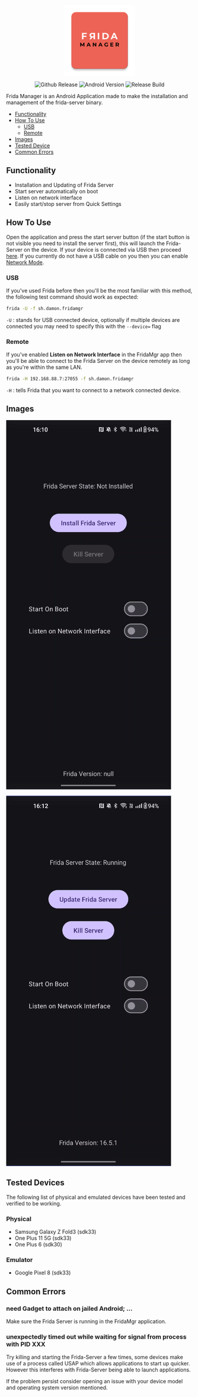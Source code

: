 <p align="center">
  <img align="center" src="app/src/main/res/mipmap-xxxhdpi/ic_launcher.webp" alt="Frida Mgr Logo"/>
</p>

<p align="center">
  <img alt="Github Release" src="https://img.shields.io/github/v/release/Yimura/FridaMgr">
  <img alt="Android Version" src="https://img.shields.io/badge/Android_Version-10%2B-blue?logo=android">
  <img alt="Release Build" src="https://github.com/Yimura/FridaMgr/actions/workflows/release.yml/badge.svg">
</p>

Frida Manager is an Android Application made to make the installation and management of the frida-server binary.

- [Functionality](#functionality)
- [How To Use](#how-to-use)
  - [USB](#usb)
  - [Remote](#remote)
- [Images](#images)
- [Tested Device](#tested-devices)
- [Common Errors](#common-errors)

## Functionality

- Installation and Updating of Frida Server
- Start server automatically on boot
- Listen on network interface
- Easily start/stop server from Quick Settings

## How To Use

Open the application and press the start server button (if the start button is not visible you need to install the server first), this will launch the Frida-Server on the device.
If your device is connected via USB then proceed [here](#usb). If you currently do not have a USB cable on you then you can enable [Network Mode](#remote).

### USB

If you've used Frida before then you'll be the most familiar with this method, the following test command should work as expected:
```bash
frida -U -f sh.damon.fridamgr
```
`-U` : stands for USB connected device, optionally if multiple devices are connected you may need to specify this with the `--device=` flag

### Remote

If you've enabled **Listen on Network Interface** in the FridaMgr app then you'll be able to connect to the Frida Server on the device remotely as long as you're within the same LAN.
```bash
frida -H 192.168.88.7:27055 -f sh.damon.fridamgr
```
`-H` : tells Frida that you want to connect to a network connected device.

## Images

![Frida Mgr Installation Screen](docs/imgs/install_screen.png)

![Frida Mgr Post-Installation Screen](docs/imgs/post_install_screen.png)

## Tested Devices

The following list of physical and emulated devices have been tested and verified to be working.

### Physical
- Samsung Galaxy Z Fold3 (sdk33)
- One Plus 11 5G (sdk33)
- One Plus 6 (sdk30)

### Emulator
- Google Pixel 8 (sdk33)

## Common Errors

### need Gadget to attach on jailed Android; ...

Make sure the Frida Server is running in the FridaMgr application.

### unexpectedly timed out while waiting for signal from process with PID XXX

Try killing and starting the Frida-Server a few times, some devices make use of a process called USAP which allows applications to start up quicker.
However this interferes with Frida-Server being able to launch applications.

If the problem persist consider opening an issue with your device model and operating system version mentioned.
